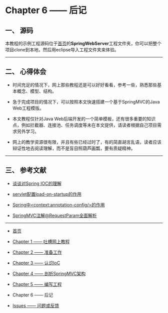 # Chapter 6 —— 后记

## 一、 源码

本教程的示例工程源码位于[首页](https://github.com/frogfans/SpringWebServer-Teaching)的**SpringWebServer**工程文件夹，你可以把整个项目clone到本地，然后用eclipse导入工程文件夹来体验。

---
## 二、 心得体会

- 时间充足的情况下，网上那些教程还是可以好好看看，参考一些，熟悉那些基本概念、模型、结构。

- 急于完成项目的情况下，可以按照本文快速搭建一个基于SpringMVC的Java Web工程模版。

- 本文教程仅针对Java Web后端开发的一个简单模板，还有很多重要的知识点，例如拦截器、连接池、任务调度等未在本文提供，请读者根据自己项目需求另外学习。

- 网上的教学资源很有限，并且有些已经过时了，有的简直胡言乱语，读者应该辩证性地去阅读理解，而不是盲目照葫芦画瓢，要有质疑精神。

---
## 三、 参考文献

- [谈谈对Spring IOC的理解](https://blog.csdn.net/qq_22654611/article/details/52606960)

- [servlet配置load-on-startup的作用](https://blog.csdn.net/xuke6677/article/details/44752207)

- [Spring中&lt;context:annotation-config/&gt;的作用](https://blog.csdn.net/chenlong220192/article/details/46723561)

- [SpringMVC注解@RequestParam全面解析](https://www.cnblogs.com/jpfss/p/7910026.html)

---

- [首页](README.md)

- [Chapter 1 —— 吐槽网上教程](Chapter1.md)

- [Chapter 2 —— 准备工作](Chapter2.md)

- [Chapter 3 —— 认识IoC](Chapter3.md)

- [Chapter 4 —— 剖析SpringMVC架构](Chapter4.md)

- [Chapter 5 —— 编写工程](Chapter5.md)

- Chapter 6 —— 后记

- [Issues —— 问题或反馈](https://github.com/frogfans/SpringWebServer-Teaching/issues)

